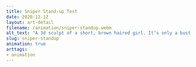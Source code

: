 ```yaml
---
title: Sniper Stand-up Test
date: 2020-12-12
layout: art-detail
filename: /animation/sniper-standup.webm
alt_text: "A 3d sculpt of a short, brown haired girl. It’s only a bust."
slug: sniper-standup
animation: true
arttags:
- animation
---
```

